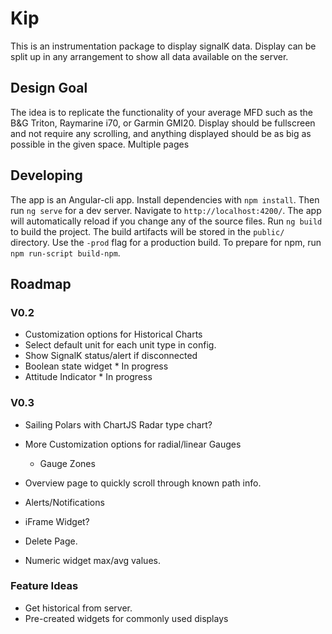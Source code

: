 # Kip

This is an instrumentation package to display signalK data. Display can be split up in any arrangement to show all data available on the server.

## Design Goal

The idea is to replicate the functionality of your average MFD such as the B&G Triton, Raymarine i70, or Garmin GMI20. Display should be fullscreen and not require any scrolling, and anything displayed should be as big as possible in the given space. Multiple pages

## Developing

The app is an Angular-cli app. Install dependencies with `npm install`. Then run `ng serve` for a dev server. Navigate to `http://localhost:4200/`. The app will automatically reload if you change any of the source files. Run `ng build` to build the project. The build artifacts will be stored in the `public/` directory. Use the `-prod` flag for a production build. To prepare for npm, run `npm run-script build-npm`.



## Roadmap



### V0.2
* Customization options for Historical Charts
* Select default unit for each unit type in config.
* Show SignalK status/alert if disconnected
* Boolean state widget * In progress
* Attitude Indicator * In progress

### V0.3
 * Sailing Polars with ChartJS Radar type chart?
 * More Customization options for radial/linear Gauges
    * Gauge Zones
 
 * Overview page to quickly scroll through known path info.
 * Alerts/Notifications
 * iFrame Widget?
 * Delete Page.
 * Numeric widget max/avg values.
 
### Feature Ideas
 * Get historical from server.
 * Pre-created widgets for commonly used displays

 